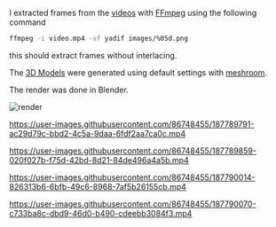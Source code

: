 I extracted frames from the [videos](videos) with [FFmpeg](https://github.com/FFmpeg/FFmpeg) using the following command 
```sh
ffmpeg -i video.mp4 -vf yadif images/%05d.png
```

this should extract frames without interlacing.

The [3D Models](texturedMeshes) were generated using default settings with [meshroom](https://github.com/alicevision/meshroom).

The render was done in Blender.

![render](render/render.png)


https://user-images.githubusercontent.com/86748455/187789791-ac29d79c-bbd2-4c5a-9daa-6fdf2aa7ca0c.mp4



https://user-images.githubusercontent.com/86748455/187789859-020f027b-f75d-42bd-8d21-84de496a4a5b.mp4



https://user-images.githubusercontent.com/86748455/187790014-826313b6-6bfb-49c6-8968-7af5b26155cb.mp4



https://user-images.githubusercontent.com/86748455/187790070-c733ba8c-dbd9-46d0-b490-cdeebb3084f3.mp4

